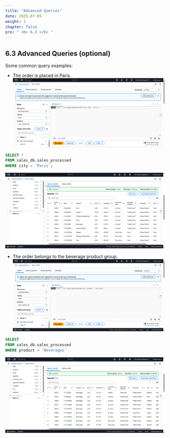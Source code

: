 ```yaml
---
title: "Advanced Queries"
date: 2025-07-05
weight: 3
chapter: false
pre: " <b> 6.3 </b> "
---
```


## 6.3 Advanced Queries (optional)
Some common query examples:
- The order is placed in Paris.
![Athena](/images/06/063/1.png?featherlight=false&width=90pc)
```sql
SELECT *
FROM sales_db.sales_processed
WHERE city = 'Paris';
```
![Athena](/images/06/063/2.png?featherlight=false&width=90pc)
- The order belongs to the beverage product group.
![Athena](/images/06/063/3.png?featherlight=false&width=90pc)
```sql
SELECT 
FROM sales_db.sales_processed
WHERE product = 'Beverages'
```
![Athena](/images/06/063/4.png?featherlight=false&width=90pc)
